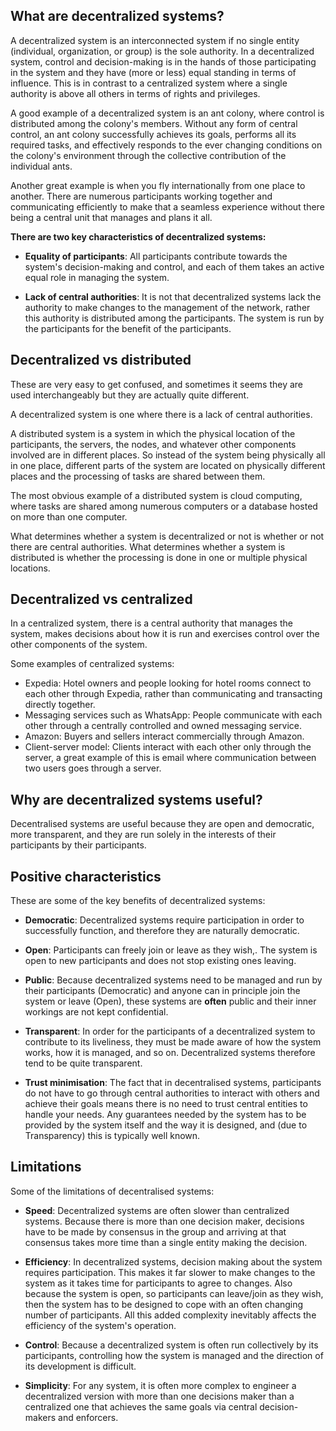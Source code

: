 ## What are decentralized systems?

A decentralized system is an interconnected system if no single entity (individual, organization, or group) is the sole authority. In a decentralized system, control and decision-making is in the hands of those participating in the system and they have (more or less) equal standing in terms of influence. This is in contrast to a centralized system where a single authority is above all others in terms of rights and privileges.

A good example of a decentralized system is an ant colony, where control is distributed among the colony's members. Without any form of central control, an ant colony successfully achieves its goals, performs all its required tasks, and effectively responds to the ever changing conditions on the colony's environment through the collective contribution of the individual ants.

Another great example is when you fly internationally from one place to another. There are numerous participants working together and communicating efficiently to make that a seamless experience without there being a central unit that manages and plans it all.

**There are two key characteristics of decentralized systems:**

* **Equality of participants**: All participants contribute towards the system's decision-making and control, and each of them takes an active equal role in managing the system.

* **Lack of central authorities**: It is not that decentralized systems lack the authority to make changes to the management of the network, rather this authority is distributed among the participants. The system is run by the participants for the benefit of the participants.

## Decentralized vs distributed

These are very easy to get confused, and sometimes it seems they are used interchangeably but they are actually quite different.

A decentralized system is one where there is a lack of central authorities.

A distributed system is a system in which the physical location of the participants, the servers, the nodes, and whatever other components involved are in different places. So instead of the system being physically all in one place, different parts of the system are located on physically different places and the processing of tasks are shared between them.

The most obvious example of a distributed system is cloud computing, where tasks are shared among numerous computers or a database hosted on more than one computer.

What determines whether a system is decentralized or not is whether or not there are central authorities. What determines whether a system is distributed is whether the processing is done in one or multiple physical locations.

## Decentralized vs centralized

In a centralized system, there is a central authority that manages the system, makes decisions about how it is run and exercises control over the other components of the system. 

Some examples of centralized systems:

* Expedia: Hotel owners and people looking for hotel rooms connect to each other through Expedia, rather than communicating and transacting directly together.
* Messaging services such as WhatsApp: People communicate with each other through a centrally controlled and owned messaging service.
* Amazon: Buyers and sellers interact commercially through Amazon.
* Client-server model: Clients interact with each other only through the server, a great example of this is email where communication between two users goes through a server.  

## Why are decentralized systems useful?

Decentralised systems are useful because they are open and democratic, more transparent, and they are run solely in the interests of their participants by their participants.  

## Positive characteristics

These are some of the key benefits of decentralized systems:

* **Democratic**: Decentralized systems require participation in order to successfully function, and therefore they are naturally democratic.

* **Open**: Participants can freely join or leave as they wish,. The system is open to new participants and does not stop existing ones leaving.

* **Public**: Because decentralized systems need to be  managed and run by their participants (Democratic) and anyone can in principle join the system or leave (Open), these systems are __often__ public and their inner workings are not kept confidential.

* **Transparent**: In order for the participants of a decentralized system to contribute to its liveliness, they must be made aware of how the system works, how it is managed, and so on. Decentralized systems therefore tend to be quite transparent.

* **Trust minimisation**: The fact that in decentralised systems, participants do not have to go through central authorities to interact with others and achieve their goals means there is no need to trust central entities to handle your needs. Any guarantees needed by the system has to be provided by the system itself and the way it is designed, and (due to Transparency) this is typically well known.

## Limitations

Some of the limitations of decentralised systems:

* **Speed**: Decentralized systems are often slower than centralized systems. Because there is more than one decision maker, decisions have to be made by consensus in the group and arriving at that consensus takes more time than a single entity making the decision. 

* **Efficiency**: In decentralized systems, decision making about the system requires participation. This makes it far slower to make changes to the system as it takes time for participants to agree to changes. Also because the system is open, so participants can leave/join as they wish, then the system has to be designed to cope with an often changing number of participants. All this added complexity inevitably affects the efficiency of the system's operation.

* **Control**: Because a decentralized system is often run collectively by its participants, controlling how the system is managed and the direction of its development is difficult.

* **Simplicity**: For any system, it is often more complex to engineer a decentralized version with more than one decisions maker than a centralized one that achieves the same goals via central decision-makers and enforcers.
